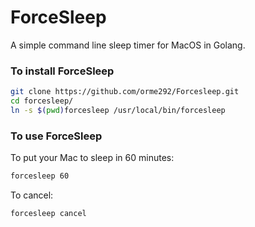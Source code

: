# ForceSleep

A simple command line sleep timer for MacOS in Golang.

### To install ForceSleep

```bash
git clone https://github.com/orme292/Forcesleep.git
cd forcesleep/
ln -s $(pwd)forcesleep /usr/local/bin/forcesleep
```

### To use ForceSleep

To put your Mac to sleep in 60 minutes:

```bash
forcesleep 60
```

To cancel:

```bash
forcesleep cancel
```
